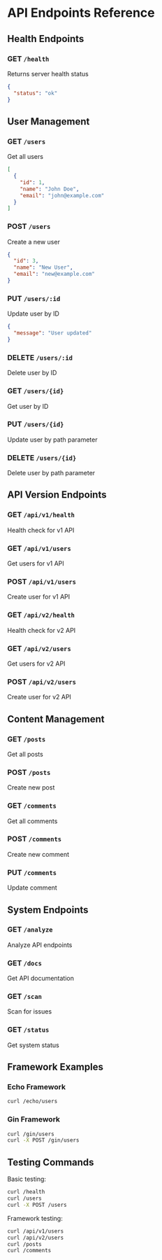 # API Endpoints Reference

## Health Endpoints

### GET `/health`
Returns server health status
```json
{
  "status": "ok"
}
```

## User Management

### GET `/users`
Get all users
```json
[
  {
    "id": 1,
    "name": "John Doe",
    "email": "john@example.com"
  }
]
```

### POST `/users`
Create a new user
```json
{
  "id": 3,
  "name": "New User",
  "email": "new@example.com"
}
```

### PUT `/users/:id`
Update user by ID
```json
{
  "message": "User updated"
}
```

### DELETE `/users/:id`
Delete user by ID

### GET `/users/{id}`
Get user by ID

### PUT `/users/{id}`
Update user by path parameter

### DELETE `/users/{id}`
Delete user by path parameter

## API Version Endpoints

### GET `/api/v1/health`
Health check for v1 API

### GET `/api/v1/users`
Get users for v1 API

### POST `/api/v1/users`
Create user for v1 API

### GET `/api/v2/health`
Health check for v2 API

### GET `/api/v2/users`
Get users for v2 API

### POST `/api/v2/users`
Create user for v2 API

## Content Management

### GET `/posts`
Get all posts

### POST `/posts`
Create new post

### GET `/comments`
Get all comments

### POST `/comments`
Create new comment

### PUT `/comments`
Update comment

## System Endpoints

### GET `/analyze`
Analyze API endpoints

### GET `/docs`
Get API documentation

### GET `/scan`
Scan for issues

### GET `/status`
Get system status

## Framework Examples

### Echo Framework
```bash
curl /echo/users
```

### Gin Framework
```bash
curl /gin/users
curl -X POST /gin/users
```

## Testing Commands

Basic testing:
```bash
curl /health
curl /users
curl -X POST /users
```

Framework testing:
```bash
curl /api/v1/users
curl /api/v2/users
curl /posts
curl /comments
